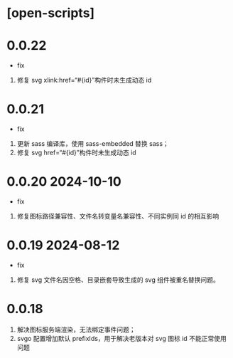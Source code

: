 # [open-scripts]

# 0.0.22

- fix

1. 修复 svg xlink:href=“#{id}”构件时未生成动态 id

# 0.0.21

- fix

1. 更新 sass 编译库，使用 sass-embedded 替换 sass；
2. 修复 svg href=“#{id}”构件时未生成动态 id

# 0.0.20 2024-10-10

- fix

1. 修复图标路径兼容性、文件名转变量名兼容性、不同实例同 id 的相互影响

# 0.0.19 2024-08-12

- fix

1. 修复 svg 文件名因空格、目录嵌套导致生成的 svg 组件被重名替换问题。

# 0.0.18

1. 解决图标服务端渲染，无法绑定事件问题；
2. svgo 配置增加默认 prefixIds，用于解决老版本对 svg 图标 id 不能正常使用问题
